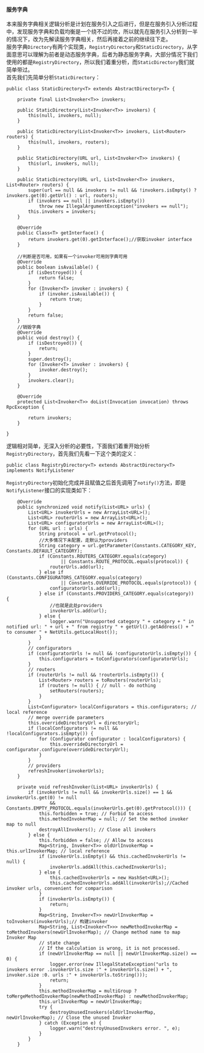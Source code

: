 #### 服务字典
本来服务字典相关逻辑分析是计划在服务引入之后进行，但是在服务引入分析过程中，发现服务字典和负载均衡是一个绕不过的坎，所以就先在服务引入分析到一半的情况下，改为先解读服务字典相关，然后再接着之前的继续往下走。  
服务字典```Directory```有两个实现类，```RegistryDirectory```和```StaticDirectory```，从字面意思可以理解为前者是动态服务字典，后者为静态服务字典，大部分情况下我们使用的都是```RegistryDirectory```，所以我们着重分析，而```StaticDirectory```我们就简单带过。  
首先我们先简单分析```StaticDirectory```：  
```
public class StaticDirectory<T> extends AbstractDirectory<T> {

    private final List<Invoker<T>> invokers;

    public StaticDirectory(List<Invoker<T>> invokers) {
        this(null, invokers, null);
    }

    public StaticDirectory(List<Invoker<T>> invokers, List<Router> routers) {
        this(null, invokers, routers);
    }

    public StaticDirectory(URL url, List<Invoker<T>> invokers) {
        this(url, invokers, null);
    }

    public StaticDirectory(URL url, List<Invoker<T>> invokers, List<Router> routers) {
        super(url == null && invokers != null && !invokers.isEmpty() ? invokers.get(0).getUrl() : url, routers);
        if (invokers == null || invokers.isEmpty())
            throw new IllegalArgumentException("invokers == null");
        this.invokers = invokers;
    }

    @Override
    public Class<T> getInterface() {
        return invokers.get(0).getInterface();//获取invoker interface
    }

    //判断是否可用，如果有一个invoker可用则字典可用
    @Override
    public boolean isAvailable() {
        if (isDestroyed()) {
            return false;
        }
        for (Invoker<T> invoker : invokers) {
            if (invoker.isAvailable()) {
                return true;
            }
        }
        return false;
    }
    //销毁字典
    @Override
    public void destroy() {
        if (isDestroyed()) {
            return;
        }
        super.destroy();
        for (Invoker<T> invoker : invokers) {
            invoker.destroy();
        }
        invokers.clear();
    }

    @Override
    protected List<Invoker<T>> doList(Invocation invocation) throws RpcException {

        return invokers;
    }

}
```
逻辑相对简单，无深入分析的必要性，下面我们着重开始分析```RegistryDirectory```，首先我们先看一下这个类的定义：
```
public class RegistryDirectory<T> extends AbstractDirectory<T> implements NotifyListener
```
```RegistryDirectory```初始化完成并且赋值之后首先调用了```notify()```方法，即是```NotifyListener```接口的实现类如下：  
```
    @Override
    public synchronized void notify(List<URL> urls) {
        List<URL> invokerUrls = new ArrayList<URL>();
        List<URL> routerUrls = new ArrayList<URL>();
        List<URL> configuratorUrls = new ArrayList<URL>();
        for (URL url : urls) {
            String protocol = url.getProtocol();
            //大多情况下未配置，走默认为providers
            String category = url.getParameter(Constants.CATEGORY_KEY, Constants.DEFAULT_CATEGORY);
            if (Constants.ROUTERS_CATEGORY.equals(category)
                    || Constants.ROUTE_PROTOCOL.equals(protocol)) {
                routerUrls.add(url);
            } else if (Constants.CONFIGURATORS_CATEGORY.equals(category)
                    || Constants.OVERRIDE_PROTOCOL.equals(protocol)) {
                configuratorUrls.add(url);
            } else if (Constants.PROVIDERS_CATEGORY.equals(category)) {
                //也就是此处providers
                invokerUrls.add(url);
            } else {
                logger.warn("Unsupported category " + category + " in notified url: " + url + " from registry " + getUrl().getAddress() + " to consumer " + NetUtils.getLocalHost());
            }
        }
        // configurators
        if (configuratorUrls != null && !configuratorUrls.isEmpty()) {
            this.configurators = toConfigurators(configuratorUrls);
        }
        // routers
        if (routerUrls != null && !routerUrls.isEmpty()) {
            List<Router> routers = toRouters(routerUrls);
            if (routers != null) { // null - do nothing
                setRouters(routers);
            }
        }
        List<Configurator> localConfigurators = this.configurators; // local reference
        // merge override parameters
        this.overrideDirectoryUrl = directoryUrl;
        if (localConfigurators != null && !localConfigurators.isEmpty()) {
            for (Configurator configurator : localConfigurators) {
                this.overrideDirectoryUrl = configurator.configure(overrideDirectoryUrl);
            }
        }
        // providers
        refreshInvoker(invokerUrls);
    }

    private void refreshInvoker(List<URL> invokerUrls) {
        if (invokerUrls != null && invokerUrls.size() == 1 && invokerUrls.get(0) != null
                && Constants.EMPTY_PROTOCOL.equals(invokerUrls.get(0).getProtocol())) {
            this.forbidden = true; // Forbid to access
            this.methodInvokerMap = null; // Set the method invoker map to null
            destroyAllInvokers(); // Close all invokers
        } else {
            this.forbidden = false; // Allow to access
            Map<String, Invoker<T>> oldUrlInvokerMap = this.urlInvokerMap; // local reference
            if (invokerUrls.isEmpty() && this.cachedInvokerUrls != null) {
                invokerUrls.addAll(this.cachedInvokerUrls);
            } else {
                this.cachedInvokerUrls = new HashSet<URL>();
                this.cachedInvokerUrls.addAll(invokerUrls);//Cached invoker urls, convenient for comparison
            }
            if (invokerUrls.isEmpty()) {
                return;
            }
            Map<String, Invoker<T>> newUrlInvokerMap = toInvokers(invokerUrls);// 构建invoker
            Map<String, List<Invoker<T>>> newMethodInvokerMap = toMethodInvokers(newUrlInvokerMap); // Change method name to map Invoker Map
            // state change
            // If the calculation is wrong, it is not processed.
            if (newUrlInvokerMap == null || newUrlInvokerMap.size() == 0) {
                logger.error(new IllegalStateException("urls to invokers error .invokerUrls.size :" + invokerUrls.size() + ", invoker.size :0. urls :" + invokerUrls.toString()));
                return;
            }
            this.methodInvokerMap = multiGroup ? toMergeMethodInvokerMap(newMethodInvokerMap) : newMethodInvokerMap;
            this.urlInvokerMap = newUrlInvokerMap;
            try {
                destroyUnusedInvokers(oldUrlInvokerMap, newUrlInvokerMap); // Close the unused Invoker
            } catch (Exception e) {
                logger.warn("destroyUnusedInvokers error. ", e);
            }
        }
    }
```
